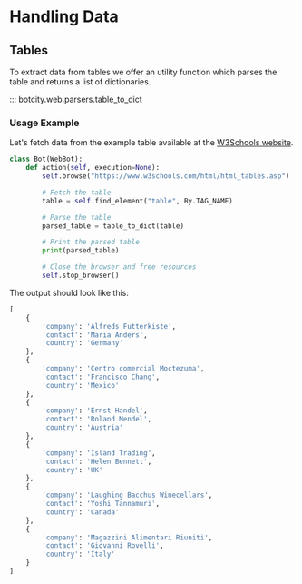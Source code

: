 # Handling Data

## Tables

To extract data from tables we offer an utility function which parses the table and returns a list of dictionaries.

::: botcity.web.parsers.table_to_dict

### Usage Example

Let's fetch data from the example table available at the [W3Schools website](https://www.w3schools.com/html/html_tables.asp).


```python
class Bot(WebBot):
    def action(self, execution=None):
        self.browse("https://www.w3schools.com/html/html_tables.asp")

        # Fetch the table
        table = self.find_element("table", By.TAG_NAME)

        # Parse the table
        parsed_table = table_to_dict(table)

        # Print the parsed table
        print(parsed_table)

        # Close the browser and free resources
        self.stop_browser()
```

The output should look like this:

```python
[
    {
        'company': 'Alfreds Futterkiste',
        'contact': 'Maria Anders',
        'country': 'Germany'
    },
    {
        'company': 'Centro comercial Moctezuma',
        'contact': 'Francisco Chang',
        'country': 'Mexico'
    },
    {
        'company': 'Ernst Handel',
        'contact': 'Roland Mendel',
        'country': 'Austria'
    },
    {
        'company': 'Island Trading',
        'contact': 'Helen Bennett',
        'country': 'UK'
    },
    {
        'company': 'Laughing Bacchus Winecellars',
        'contact': 'Yoshi Tannamuri',
        'country': 'Canada'
    },
    {
        'company': 'Magazzini Alimentari Riuniti',
        'contact': 'Giovanni Rovelli',
        'country': 'Italy'
    }
]
```